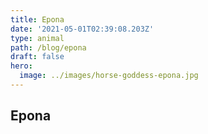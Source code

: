 ```yaml
---
title: Epona
date: '2021-05-01T02:39:08.203Z'
type: animal
path: /blog/epona
draft: false
hero:
  image: ../images/horse-goddess-epona.jpg
---
```

## Epona